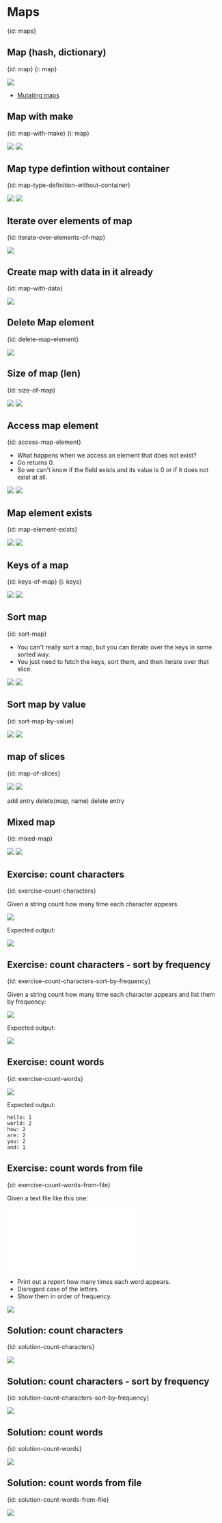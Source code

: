 # Maps
{id: maps}

## Map (hash, dictionary)
{id: map}
{i: map}

![](examples/map/map.go)

* [Mutating maps](https://tour.golang.org/moretypes/22)

## Map with make
{id: map-with-make}
{i: map}

![](examples/map-with-make/map_with_make.go)
![](examples/map-with-make/map_with_make.out)

## Map type defintion without container
{id: map-type-definition-without-container}

![](examples/map-no-container/map_no_container.go)
![](examples/map-no-container/map_no_container.out)

## Iterate over elements of map
{id: iterate-over-elements-of-map}

![](examples/iterate-over-map/iterate_over_map.go)

## Create map with data in it already
{id: map-with-data}

![](examples/map-with-data/map_with_data.go)

## Delete Map element
{id: delete-map-element}

![](examples/delete-key/delete_key.go)

## Size of map (len)
{id: size-of-map}

![](examples/size-of-map/size_of_map.go)
![](examples/size-of-map/size_of_map.out)


## Access map element
{id: access-map-element}

* What happens when we access an element that does not exist?
* Go returns 0.
* So we can't know if the field exists and its value is 0 or if it does not exist at all. 

![](examples/access-map-element/access_map_element.go)
![](examples/access-map-element/access_map_element.out)

## Map element exists
{id: map-element-exists}

![](examples/exists/exists.go)
![](examples/exists/exists.out)

## Keys of a map
{id: keys-of-map}
{i: keys}

![](examples/keys-of-map/keys_of_map.go)
![](examples/keys-of-map/keys_of_map.out)

## Sort map
{id: sort-map}

* You can't really sort a map, but you can iterate over the keys in some sorted way.
* You just need to fetch the keys, sort them, and then iterate over that slice.

![](examples/sort-map/sort_map.go)
![](examples/sort-map/sort_map.out)


## Sort map by value
{id: sort-map-by-value}

![](examples/sort-map-by-value/sort_map_by_value.go)
![](examples/sort-map-by-value/sort_map_by_value.out)

## map of slices
{id: map-of-slices}

![](examples/map-of-slices/map_of_slices.go)
![](examples/map-of-slices/map_of_slices.out)


add entry
delete(map, name) delete entry


## Mixed map
{id: mixed-map}

![](examples/mixed-map/mixed_map.go)
![](examples/mixed-map/mixed_map.out)


## Exercise: count characters
{id: exercise-count-characters}

Given a string count how many time each character appears

![](examples/count-characters-skeleton/count_characters_skeleton.go)

Expected output:

![](examples/count-characters/count_characters.out)

## Exercise: count characters - sort by frequency
{id: exercise-count-characters-sort-by-frequency}

Given a string count how many time each character appears and list them by frequency:

![](examples/count-characters-by-frequency-skeleton/count_characters_by_frequency_skeleton.go)

Expected output:

![](examples/count-characters-by-frequency/count_characters_by_frequency.out)


## Exercise: count words
{id: exercise-count-words}

![](examples/count-words-skeleton/count_words_skeleton.go)

Expected output:

```
hello: 1
world: 2
how: 2
are: 2
you: 2
and: 1
```

## Exercise: count words from file
{id: exercise-count-words-from-file}

Given a text file like this one:

![](examples/count-words-from-file/words_and_spaces.txt)

* Print out a report how many times each word appears.
* Disregard case of the letters.
* Show them in order of frequency.

![](examples/count-words-from-file/count_words_from_file.out)

## Solution: count characters
{id: solution-count-characters}

![](examples/count-characters/count_characters.go)

## Solution: count characters - sort by frequency
{id: solution-count-characters-sort-by-frequency}

![](examples/count-characters-by-frequency/count_characters_by_frequency.go)


## Solution: count words
{id: solution-count-words}

![](examples/count-words/count_words.go)

## Solution: count words from file
{id: solution-count-words-from-file}

![](examples/count-words-from-file/count_words_from_file.go)
